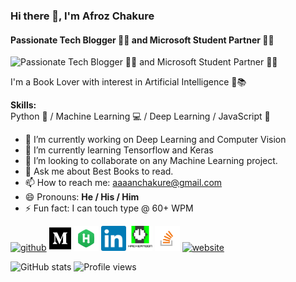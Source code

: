 <!--
**afrozchakure/afrozchakure** is a ✨ _special_ ✨ repository because its `README.md` (this file) appears on your GitHub profile.

Here are some ideas to get you started:

- 🔭 I’m currently working on ...
- 🌱 I’m currently learning ...
- 👯 I’m looking to collaborate on ...
- 🤔 I’m looking for help with ...
- 💬 Ask me about ...
- 📫 How to reach me: ...
- 😄 Pronouns: ...
- ⚡ Fun fact: ...
-->

### Hi there 👋, I'm Afroz Chakure
#### Passionate Tech Blogger 👨‍💻 and Microsoft Student Partner 👨‍🎓
![Passionate Tech Blogger 👨‍💻 and Microsoft Student Partner 👨‍🎓](https://media.giphy.com/media/ReUjqxdjwCeM2lSRq1/giphy.gif)

I'm a Book Lover with interest in Artificial Intelligence 🤖📚

**Skills:**  
Python 🐍 / Machine Learning 💻 / Deep Learning / JavaScript 💖

- 🔭 I’m currently working on Deep Learning and Computer Vision 
- 🌱 I’m currently learning Tensorflow and Keras 
- 👯 I’m looking to collaborate on any Machine Learning project. 
- 💬 Ask me about Best Books to read.  
- 📫 How to reach me: aaaanchakure@gmail.com 
- 😄 Pronouns: **He / His / Him** 
- ⚡ Fun fact: I can touch type @ 60+ WPM 

[<img src='https://cdn.jsdelivr.net/npm/simple-icons@3.0.1/icons/github.svg' alt='github' height='40'>](https://github.com/afrozchakure) [<img src='logos/medium-brands.svg' alt='medium' height='40'>](https://medium.com/@aaaanchakure) [<img src='logos/hackerrank.png' alt='hackerrank' height='40'>](https://www.hackerrank.com/aaaanchakure)
[<img src='logos/linkedin.jpg' alt='linkedin' height='40'>](https://www.linkedin.com/in/https://www.linkedin.com/in/afroz-chakure-489780168//)  [<img src ='logos/hackernoon.png' height='40'>]()  [<img src='logos/stackoverflow.png' alt='stackoverflow' height='40'>](https://stackoverflow.com/users/https://stackoverflow.com/users/10404589/afroz-chakure)  [<img src='https://cdn.jsdelivr.net/npm/simple-icons@3.0.1/icons/icloud.svg' alt='website' height='40'>](afrozchakure.github.io)  

![GitHub stats](https://github-readme-stats.vercel.app/api?username=afrozchakure&show_icons=true)  ![Profile views](https://gpvc.arturio.dev/afrozchakure)